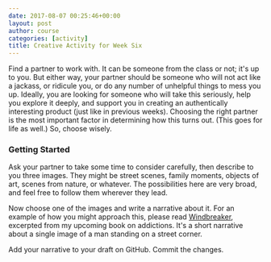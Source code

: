 ```yaml
---
date: 2017-08-07 00:25:46+00:00
layout: post
author: course
categories: [activity]
title: Creative Activity for Week Six
---
```


Find a partner to work with. It can be someone from the class or not; it's up to you. But either way, your partner should be someone who will not act like a jackass, or ridicule you, or do any number of unhelpful things to mess you up. Ideally, you are looking for someone who will take this seriously, help you explore it deeply, and support you in creating an authentically interesting product (just like in previous weeks). Choosing the right partner is the most important factor in determining how this turns out. (This goes for life as well.) So, choose wisely.

### Getting Started

Ask your partner to take some time to consider carefully, then describe to you three images. They might be street scenes, family moments, objects of art, scenes from nature, or whatever. The possibilities here are very broad, and feel free to follow them wherever they lead.

Now choose one of the images and write a narrative about it. For an example of how you might approach this, please read [Windbreaker](/myth/2017/08/06/windbreaker/), excerpted from my upcoming book on addictions. It's a short narrative about a single image of a man standing on a street corner.

Add your narrative to your draft on GitHub. Commit the changes.

